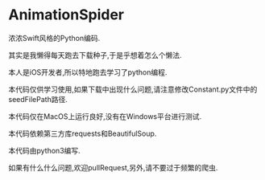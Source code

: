 # AnimationSpider

浓浓Swift风格的Python编码.

其实是我懒得每天跑去下载种子,于是乎想着怎么个懒法.

本人是iOS开发者,所以特地跑去学习了python编程.

本代码仅供学习使用,如果下载中出现什么问题,请注意修改Constant.py文件中的seedFilePath路径.

本代码仅在MacOS上运行良好,没有在Windows平台进行测试.

本代码依赖第三方库requests和BeautifulSoup.

本代码由python3编写.

如果有什么什么问题,欢迎pullRequest,另外,请不要过于频繁的爬虫.

